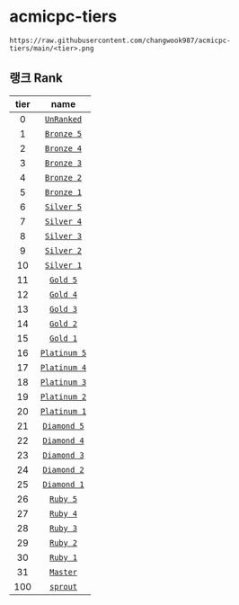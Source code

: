 # acmicpc-tiers

```
https://raw.githubusercontent.com/changwook987/acmicpc-tiers/main/<tier>.png
```

## 랭크 Rank
tier | name
:---: | :-----:
0 | [`UnRanked`](https://github.com/changwook987/acmicpc-tiers/blob/main/0.png)
1 | [`Bronze 5`](https://github.com/changwook987/acmicpc-tiers/blob/main/1.png)
2 | [`Bronze 4`](https://github.com/changwook987/acmicpc-tiers/blob/main/2.png)
3 | [`Bronze 3`](https://github.com/changwook987/acmicpc-tiers/blob/main/3.png)
4 | [`Bronze 2`](https://github.com/changwook987/acmicpc-tiers/blob/main/4.png)
5 | [`Bronze 1`](https://github.com/changwook987/acmicpc-tiers/blob/main/5.png)
6 | [`Silver 5`](https://github.com/changwook987/acmicpc-tiers/blob/main/6.png)
7 | [`Silver 4`](https://github.com/changwook987/acmicpc-tiers/blob/main/7.png)
8 | [`Silver 3`](https://github.com/changwook987/acmicpc-tiers/blob/main/8.png)
9 | [`Silver 2`](https://github.com/changwook987/acmicpc-tiers/blob/main/9.png)
10 | [`Silver 1`](https://github.com/changwook987/acmicpc-tiers/blob/main/10.png)
11 | [`Gold 5`](https://github.com/changwook987/acmicpc-tiers/blob/main/11.png)
12 | [`Gold 4`](https://github.com/changwook987/acmicpc-tiers/blob/main/12.png)
13 | [`Gold 3`](https://github.com/changwook987/acmicpc-tiers/blob/main/13.png)
14 | [`Gold 2`](https://github.com/changwook987/acmicpc-tiers/blob/main/14.png)
15 | [`Gold 1`](https://github.com/changwook987/acmicpc-tiers/blob/main/15.png)
16 | [`Platinum 5`](https://github.com/changwook987/acmicpc-tiers/blob/main/16.png)
17 | [`Platinum 4`](https://github.com/changwook987/acmicpc-tiers/blob/main/17.png)
18 | [`Platinum 3`](https://github.com/changwook987/acmicpc-tiers/blob/main/18.png)
19 | [`Platinum 2`](https://github.com/changwook987/acmicpc-tiers/blob/main/19.png)
20 | [`Platinum 1`](https://github.com/changwook987/acmicpc-tiers/blob/main/20.png)
21 | [`Diamond 5`](https://github.com/changwook987/acmicpc-tiers/blob/main/21.png)
22 | [`Diamond 4`](https://github.com/changwook987/acmicpc-tiers/blob/main/22.png)
23 | [`Diamond 3`](https://github.com/changwook987/acmicpc-tiers/blob/main/23.png)
24 | [`Diamond 2`](https://github.com/changwook987/acmicpc-tiers/blob/main/24.png)
25 | [`Diamond 1`](https://github.com/changwook987/acmicpc-tiers/blob/main/25.png)
26 | [`Ruby 5`](https://github.com/changwook987/acmicpc-tiers/blob/main/26.png)
27 | [`Ruby 4`](https://github.com/changwook987/acmicpc-tiers/blob/main/27.png)
28 | [`Ruby 3`](https://github.com/changwook987/acmicpc-tiers/blob/main/28.png)
29 | [`Ruby 2`](https://github.com/changwook987/acmicpc-tiers/blob/main/29.png)
30 | [`Ruby 1`](https://github.com/changwook987/acmicpc-tiers/blob/main/30.png)
31 | [`Master`](https://github.com/changwook987/acmicpc-tiers/blob/main/31.png)
100 | [`sprout`](https://github.com/changwook987/acmicpc-tiers/blob/main/100.png)
